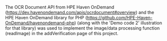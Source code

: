 The OCR Document API from HPE Haven OnDemand (https://dev.havenondemand.com/apis/ocrdocument#overview) 
and the HPE Haven OnDemand library for PHP (https://github.com/HPE-Haven-OnDemand/havenondemand-php) (along with the 'Demo code 2' illustration for that library) was used to implement the image/data processing function (readImage) in the addVerification page of this project.

